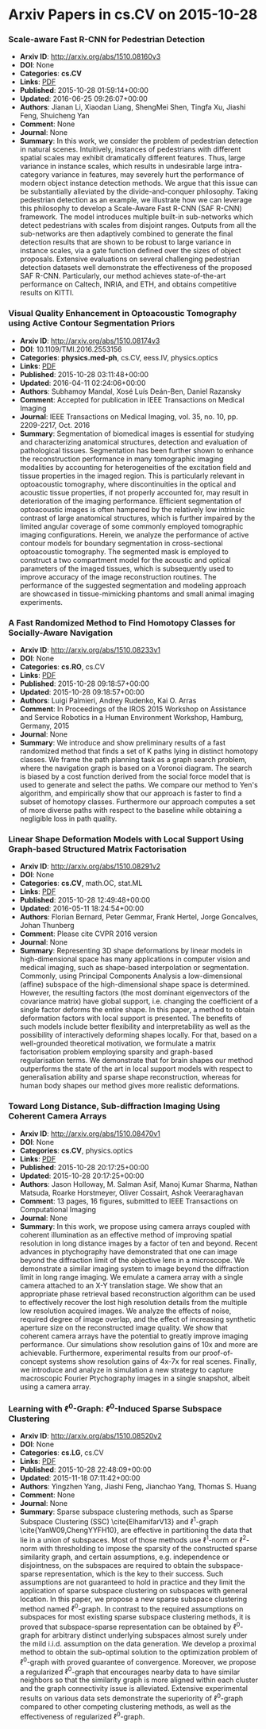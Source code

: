 # Arxiv Papers in cs.CV on 2015-10-28
### Scale-aware Fast R-CNN for Pedestrian Detection
- **Arxiv ID**: http://arxiv.org/abs/1510.08160v3
- **DOI**: None
- **Categories**: **cs.CV**
- **Links**: [PDF](http://arxiv.org/pdf/1510.08160v3)
- **Published**: 2015-10-28 01:59:14+00:00
- **Updated**: 2016-06-25 09:26:07+00:00
- **Authors**: Jianan Li, Xiaodan Liang, ShengMei Shen, Tingfa Xu, Jiashi Feng, Shuicheng Yan
- **Comment**: None
- **Journal**: None
- **Summary**: In this work, we consider the problem of pedestrian detection in natural scenes. Intuitively, instances of pedestrians with different spatial scales may exhibit dramatically different features. Thus, large variance in instance scales, which results in undesirable large intra-category variance in features, may severely hurt the performance of modern object instance detection methods. We argue that this issue can be substantially alleviated by the divide-and-conquer philosophy. Taking pedestrian detection as an example, we illustrate how we can leverage this philosophy to develop a Scale-Aware Fast R-CNN (SAF R-CNN) framework. The model introduces multiple built-in sub-networks which detect pedestrians with scales from disjoint ranges. Outputs from all the sub-networks are then adaptively combined to generate the final detection results that are shown to be robust to large variance in instance scales, via a gate function defined over the sizes of object proposals. Extensive evaluations on several challenging pedestrian detection datasets well demonstrate the effectiveness of the proposed SAF R-CNN. Particularly, our method achieves state-of-the-art performance on Caltech, INRIA, and ETH, and obtains competitive results on KITTI.



### Visual Quality Enhancement in Optoacoustic Tomography using Active Contour Segmentation Priors
- **Arxiv ID**: http://arxiv.org/abs/1510.08174v3
- **DOI**: 10.1109/TMI.2016.2553156
- **Categories**: **physics.med-ph**, cs.CV, eess.IV, physics.optics
- **Links**: [PDF](http://arxiv.org/pdf/1510.08174v3)
- **Published**: 2015-10-28 03:11:48+00:00
- **Updated**: 2016-04-11 02:24:06+00:00
- **Authors**: Subhamoy Mandal, Xosé Luís Deán-Ben, Daniel Razansky
- **Comment**: Accepted for publication in IEEE Transactions on Medical Imaging
- **Journal**: IEEE Transactions on Medical Imaging, vol. 35, no. 10, pp.
  2209-2217, Oct. 2016
- **Summary**: Segmentation of biomedical images is essential for studying and characterizing anatomical structures, detection and evaluation of pathological tissues. Segmentation has been further shown to enhance the reconstruction performance in many tomographic imaging modalities by accounting for heterogeneities of the excitation field and tissue properties in the imaged region. This is particularly relevant in optoacoustic tomography, where discontinuities in the optical and acoustic tissue properties, if not properly accounted for, may result in deterioration of the imaging performance. Efficient segmentation of optoacoustic images is often hampered by the relatively low intrinsic contrast of large anatomical structures, which is further impaired by the limited angular coverage of some commonly employed tomographic imaging configurations. Herein, we analyze the performance of active contour models for boundary segmentation in cross-sectional optoacoustic tomography. The segmented mask is employed to construct a two compartment model for the acoustic and optical parameters of the imaged tissues, which is subsequently used to improve accuracy of the image reconstruction routines. The performance of the suggested segmentation and modeling approach are showcased in tissue-mimicking phantoms and small animal imaging experiments.



### A Fast Randomized Method to Find Homotopy Classes for Socially-Aware Navigation
- **Arxiv ID**: http://arxiv.org/abs/1510.08233v1
- **DOI**: None
- **Categories**: **cs.RO**, cs.CV
- **Links**: [PDF](http://arxiv.org/pdf/1510.08233v1)
- **Published**: 2015-10-28 09:18:57+00:00
- **Updated**: 2015-10-28 09:18:57+00:00
- **Authors**: Luigi Palmieri, Andrey Rudenko, Kai O. Arras
- **Comment**: In Proceedings of the IROS 2015 Workshop on Assistance and Service
  Robotics in a Human Environment Workshop, Hamburg, Germany, 2015
- **Journal**: None
- **Summary**: We introduce and show preliminary results of a fast randomized method that finds a set of K paths lying in distinct homotopy classes. We frame the path planning task as a graph search problem, where the navigation graph is based on a Voronoi diagram. The search is biased by a cost function derived from the social force model that is used to generate and select the paths. We compare our method to Yen's algorithm, and empirically show that our approach is faster to find a subset of homotopy classes. Furthermore our approach computes a set of more diverse paths with respect to the baseline while obtaining a negligible loss in path quality.



### Linear Shape Deformation Models with Local Support Using Graph-based Structured Matrix Factorisation
- **Arxiv ID**: http://arxiv.org/abs/1510.08291v2
- **DOI**: None
- **Categories**: **cs.CV**, math.OC, stat.ML
- **Links**: [PDF](http://arxiv.org/pdf/1510.08291v2)
- **Published**: 2015-10-28 12:49:48+00:00
- **Updated**: 2016-05-11 18:24:54+00:00
- **Authors**: Florian Bernard, Peter Gemmar, Frank Hertel, Jorge Goncalves, Johan Thunberg
- **Comment**: Please cite CVPR 2016 version
- **Journal**: None
- **Summary**: Representing 3D shape deformations by linear models in high-dimensional space has many applications in computer vision and medical imaging, such as shape-based interpolation or segmentation. Commonly, using Principal Components Analysis a low-dimensional (affine) subspace of the high-dimensional shape space is determined. However, the resulting factors (the most dominant eigenvectors of the covariance matrix) have global support, i.e. changing the coefficient of a single factor deforms the entire shape. In this paper, a method to obtain deformation factors with local support is presented. The benefits of such models include better flexibility and interpretability as well as the possibility of interactively deforming shapes locally. For that, based on a well-grounded theoretical motivation, we formulate a matrix factorisation problem employing sparsity and graph-based regularisation terms. We demonstrate that for brain shapes our method outperforms the state of the art in local support models with respect to generalisation ability and sparse shape reconstruction, whereas for human body shapes our method gives more realistic deformations.



### Toward Long Distance, Sub-diffraction Imaging Using Coherent Camera Arrays
- **Arxiv ID**: http://arxiv.org/abs/1510.08470v1
- **DOI**: None
- **Categories**: **cs.CV**, physics.optics
- **Links**: [PDF](http://arxiv.org/pdf/1510.08470v1)
- **Published**: 2015-10-28 20:17:25+00:00
- **Updated**: 2015-10-28 20:17:25+00:00
- **Authors**: Jason Holloway, M. Salman Asif, Manoj Kumar Sharma, Nathan Matsuda, Roarke Horstmeyer, Oliver Cossairt, Ashok Veeraraghavan
- **Comment**: 13 pages, 16 figures, submitted to IEEE Transactions on Computational
  Imaging
- **Journal**: None
- **Summary**: In this work, we propose using camera arrays coupled with coherent illumination as an effective method of improving spatial resolution in long distance images by a factor of ten and beyond. Recent advances in ptychography have demonstrated that one can image beyond the diffraction limit of the objective lens in a microscope. We demonstrate a similar imaging system to image beyond the diffraction limit in long range imaging. We emulate a camera array with a single camera attached to an X-Y translation stage. We show that an appropriate phase retrieval based reconstruction algorithm can be used to effectively recover the lost high resolution details from the multiple low resolution acquired images. We analyze the effects of noise, required degree of image overlap, and the effect of increasing synthetic aperture size on the reconstructed image quality. We show that coherent camera arrays have the potential to greatly improve imaging performance. Our simulations show resolution gains of 10x and more are achievable. Furthermore, experimental results from our proof-of-concept systems show resolution gains of 4x-7x for real scenes. Finally, we introduce and analyze in simulation a new strategy to capture macroscopic Fourier Ptychography images in a single snapshot, albeit using a camera array.



### Learning with $\ell^{0}$-Graph: $\ell^{0}$-Induced Sparse Subspace Clustering
- **Arxiv ID**: http://arxiv.org/abs/1510.08520v2
- **DOI**: None
- **Categories**: **cs.LG**, cs.CV
- **Links**: [PDF](http://arxiv.org/pdf/1510.08520v2)
- **Published**: 2015-10-28 22:48:09+00:00
- **Updated**: 2015-11-18 07:11:42+00:00
- **Authors**: Yingzhen Yang, Jiashi Feng, Jianchao Yang, Thomas S. Huang
- **Comment**: None
- **Journal**: None
- **Summary**: Sparse subspace clustering methods, such as Sparse Subspace Clustering (SSC) \cite{ElhamifarV13} and $\ell^{1}$-graph \cite{YanW09,ChengYYFH10}, are effective in partitioning the data that lie in a union of subspaces. Most of those methods use $\ell^{1}$-norm or $\ell^{2}$-norm with thresholding to impose the sparsity of the constructed sparse similarity graph, and certain assumptions, e.g. independence or disjointness, on the subspaces are required to obtain the subspace-sparse representation, which is the key to their success. Such assumptions are not guaranteed to hold in practice and they limit the application of sparse subspace clustering on subspaces with general location. In this paper, we propose a new sparse subspace clustering method named $\ell^{0}$-graph. In contrast to the required assumptions on subspaces for most existing sparse subspace clustering methods, it is proved that subspace-sparse representation can be obtained by $\ell^{0}$-graph for arbitrary distinct underlying subspaces almost surely under the mild i.i.d. assumption on the data generation. We develop a proximal method to obtain the sub-optimal solution to the optimization problem of $\ell^{0}$-graph with proved guarantee of convergence. Moreover, we propose a regularized $\ell^{0}$-graph that encourages nearby data to have similar neighbors so that the similarity graph is more aligned within each cluster and the graph connectivity issue is alleviated. Extensive experimental results on various data sets demonstrate the superiority of $\ell^{0}$-graph compared to other competing clustering methods, as well as the effectiveness of regularized $\ell^{0}$-graph.



